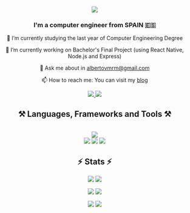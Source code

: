 <h1 align="center">
    <img src="https://readme-typing-svg.herokuapp.com/?font=Fira+Code&size=35&center=true&vCenter=true&width=500&height=70&duration=4000&color=A2B7F7FF&lines=Hi+There!+👋;+I'm+Alberto!;" />
</h1>

<h3 align="center">I'm a computer engineer from SPAIN 🇪🇸 </h3>

<div align="center">
  
 🔭 I’m currently studying the last year of Computer Engineering Degree
  
 🌱 I’m currently working on Bachelor's Final Project (using React Native, Node.js and Express)
 
 💬 Ask me about in albertovmrm@gmail.com
 
 📫 How to reach me: You can visit my [blog](https://informaticaenuno.wordpress.com/)
 
</div>
 
<div align="center"> 
  <a href="mailto:albertovmrm@gmail.com">
    <img src="https://img.shields.io/badge/Gmail-D14836?style=for-the-badge&logo=gmail&logoColor=white" />
  </a>
  <a href="https://linkedin.com/in/alberto-vazquez-martinez" target="_blank">
    <img src="https://img.shields.io/badge/LinkedIn-0077B5?style=for-the-badge&logo=linkedin&logoColor=white" target="_blank" />
  </a>
</div>

<h2 align="center">⚒️ Languages, Frameworks and Tools ⚒️</h2>
<br/>

<div align="center">
    <img src="https://skillicons.dev/icons?i=python,java,c,cpp,cs,powershell,bash,javascript,html,css,md,linux" /><br>
    <img src="https://skillicons.dev/icons?i=react,express,nodejs,mysql,postman" />
    <img src="https://skillicons.dev/icons?i=vscode,visualstudio,neovim,eclipse,ps" />
    <img src="https://skillicons.dev/icons?i=git,github" /><br>
</div>

<h2 align="center">⚡ Stats ⚡</h2>
<div align=center>
    
[![](https://github-readme-stats.vercel.app/api?username=alb3rtov&show_icons=true&locale=en&theme=nord#gh-dark-mode-only)](https://github.com/anuraghazra/github-readme-stats#gh-dark-mode-only)
[![](https://github-readme-stats.vercel.app/api?username=alb3rtov&show_icons=true&locale=en&theme=default#gh-light-mode-only)](https://github.com/anuraghazra/github-readme-stats#gh-light-mode-only)

[![](https://github-readme-streak-stats.herokuapp.com/?user=alb3rtov&theme=nord#gh-dark-mode-only)](https://github.com/anuraghazra/github-readme-stats#gh-dark-mode-only)
[![](https://github-readme-streak-stats.herokuapp.com/?user=alb3rtov&theme=default#gh-light-mode-only)](https://github.com/anuraghazra/github-readme-stats#gh-light-mode-only)

[![](https://github-readme-stats.vercel.app/api/top-langs/?username=alb3rtov&layout=compact&theme=nord&exclude_repo=alb3rtov.github.io,ISO2-2021-Testing-P3,alb3rtov,ARCO,DSBM,uart-communication-stm32-esp32#gh-dark-mode-only)](https://github.com/anuraghazra/github-readme-stats#gh-dark-mode-only)
[![](https://github-readme-stats.vercel.app/api/top-langs/?username=alb3rtov&layout=compact&theme=default&exclude_repo=alb3rtov.github.io,ISO2-2021-Testing-P3,alb3rtov,ARCO,DSBM,uart-communication-stm32-esp32#gh-light-mode-only)](https://github.com/anuraghazra/github-readme-stats#gh-light-mode-only)
  
</div>
